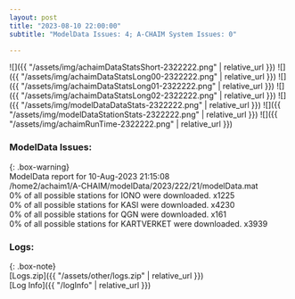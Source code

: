```yaml
---
layout: post
title: "2023-08-10 22:00:00"
subtitle: "ModelData Issues: 4; A-CHAIM System Issues: 0"

---
```


![]({{ "/assets/img/achaimDataStatsShort-2322222.png" | relative_url }})
![]({{ "/assets/img/achaimDataStatsLong00-2322222.png" | relative_url }})
![]({{ "/assets/img/achaimDataStatsLong01-2322222.png" | relative_url }})
![]({{ "/assets/img/achaimDataStatsLong02-2322222.png" | relative_url }})
![]({{ "/assets/img/modelDataDataStats-2322222.png" | relative_url }})
![]({{ "/assets/img/modelDataStationStats-2322222.png" | relative_url }})
![]({{ "/assets/img/achaimRunTime-2322222.png" | relative_url }})


### ModelData Issues:  
  
{: .box-warning}  
 ModelData report for 10-Aug-2023 21:15:08   
 /home2/achaim1/A-CHAIM/modelData/2023/222/21/modelData.mat   
 0% of all possible stations for IONO were downloaded. x1225   
 0% of all possible stations for KASI were downloaded. x4230   
 0% of all possible stations for QGN were downloaded. x161   
 0% of all possible stations for KARTVERKET were downloaded. x3939   
  


### Logs:  
  
{: .box-note}  
[Logs.zip]({{ "/assets/other/logs.zip" | relative_url }})  
[Log Info]({{ "/logInfo" | relative_url }})  
